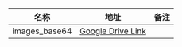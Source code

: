 | 名称          | 地址                                                                                                     | 备注 |
| ------------- | -------------------------------------------------------------------------------------------------------- | ---- |
| images_base64 | [Google Drive Link](https://drive.google.com/file/d/1ThPD2nldNKAohKPV8ykRe8myS7clX5ur/view?usp=drive_link)  |      |

